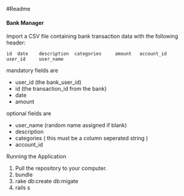 #Readme

#### Bank Manager
Import a CSV file containing bank transaction data with the following header:

	id	date	description	 categories	 	amount	 account_id		user_id 	user_name

mandatory fields are 
* user_id (the bank_user_id)
* id (the transaction_id from the bank)
* date
* amount

optional fields are
* user_name (random name assigned if blank)
* description
* categories ( this must be a column seperated string )
* account_id

Running the Application
1. Pull the repository to your computer. 
2. bundle
3. rake db:create db:migate
4. rails s